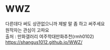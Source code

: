 # WWZ  
다른데다 써도 상관없으니까 제발 말 좀 하고 써주세요  
원작자는 관심이 고파요  
출처 : 만화갤러리 여주학대만화추천(rmh0102)  
https://shangus1012.github.io/WWZ/
